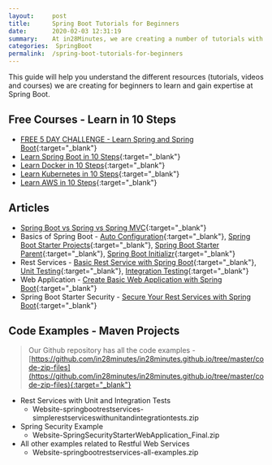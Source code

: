 ```yaml
---
layout:     post
title:      Spring Boot Tutorials for Beginners
date:       2020-02-03 12:31:19
summary:    At in28Minutes, we are creating a number of tutorials with videos, articles &amp; courses on Spring Boot for Beginners and Experienced Developers. This resources will help you learn and gain expertise at Spring Boot.
categories:  SpringBoot
permalink:  /spring-boot-tutorials-for-beginners
---
```


This guide will help you understand the different resources (tutorials, videos and courses) we are creating for beginners to learn and gain expertise at Spring Boot. 

## Free Courses - Learn in 10 Steps

- [FREE 5 DAY CHALLENGE - Learn Spring and Spring Boot](https://links.in28minutes.com/SBT-Page-Top-LearningChallenge-SpringBoot){:target="_blank"}
- [Learn Spring Boot in 10 Steps](https://links.in28minutes.com/in28minutes-10steps-springboot){:target="_blank"}
- [Learn Docker in 10 Steps](https://links.in28minutes.com/in28minutes-10steps-docker){:target="_blank"}
- [Learn Kubernetes in 10 Steps](https://links.in28minutes.com/in28minutes-10steps-k8s){:target="_blank"}
- [Learn AWS in 10 Steps](https://links.in28minutes.com/in28minutes-10steps-aws-beanstalk){:target="_blank"}





## Articles
- [Spring Boot vs Spring vs Spring MVC](http://www.springboottutorial.com/spring-boot-vs-spring-mvc-vs-spring){:target="_blank"}
- Basics of Spring Boot - [Auto Configuration](http://www.springboottutorial.com/spring-boot-auto-configuration){:target="_blank"}, [Spring Boot Starter Projects](http://www.springboottutorial.com/spring-boot-starter-projects){:target="_blank"}, [Spring Boot Starter Parent](http://www.springboottutorial.com/spring-boot-starter-parent){:target="_blank"}, [Spring Boot Initializr](http://www.springboottutorial.com/spring-initialzr-bootstrap-spring-boot-applications){:target="_blank"}
- Rest Services - [Basic Rest Service with Spring Boot](http://www.springboottutorial.com/creating-rest-service-with-spring-boot){:target="_blank"}, [Unit Testing](http://www.springboottutorial.com/unit-testing-for-spring-boot-rest-services){:target="_blank"}, [Integration Testing](http://www.springboottutorial.com/integration-testing-for-spring-boot-rest-services){:target="_blank"}
- Web Application - [Create Basic Web Application with Spring Boot](http://www.springboottutorial.com/creating-web-application-with-spring-boot){:target="_blank"}
- Spring Boot Starter Security - [Secure Your Rest Services with Spring Boot](http://www.springboottutorial.com/securing-rest-services-with-spring-boot-starter-security){:target="_blank"}

## Code Examples - Maven Projects

> Our Github repository has all the code examples - [https://github.com/in28minutes/in28minutes.github.io/tree/master/code-zip-files](https://github.com/in28minutes/in28minutes.github.io/tree/master/code-zip-files){:target="_blank"}

- Rest Services with Unit and Integration Tests
    - Website-springbootrestservices-simplerestserviceswithunitandintegrationtests.zip
- Spring Security Example
    - Website-SpringSecurityStarterWebApplication_Final.zip
- All other examples related to Restful Web Services
    - Website-springbootrestservices-all-examples.zip
